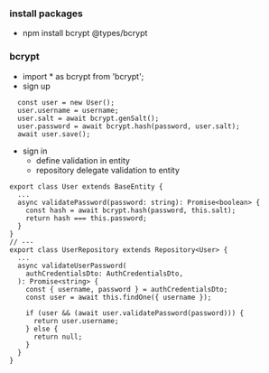 ### install packages
- npm install bcrypt @types/bcrypt

### bcrypt
- import * as bcrypt from 'bcrypt';
- sign up
```
  const user = new User();
  user.username = username;
  user.salt = await bcrypt.genSalt();
  user.password = await bcrypt.hash(password, user.salt);
  await user.save();
```
- sign in
  - define validation in entity
  - repository delegate validation to entity
```
export class User extends BaseEntity {
  ...
  async validatePassword(password: string): Promise<boolean> {
    const hash = await bcrypt.hash(password, this.salt);
    return hash === this.password;
  }
}
// ---
export class UserRepository extends Repository<User> {
  ...
  async validateUserPassword(
    authCredentialsDto: AuthCredentialsDto,
  ): Promise<string> {
    const { username, password } = authCredentialsDto;
    const user = await this.findOne({ username });

    if (user && (await user.validatePassword(password))) {
      return user.username;
    } else {
      return null;
    }
  }
}
```
